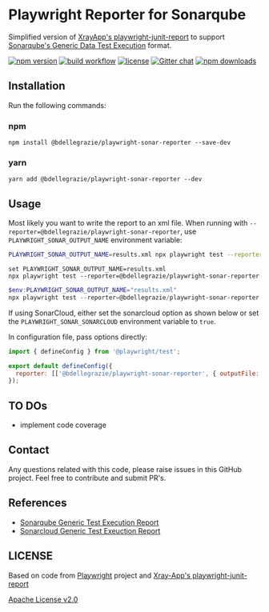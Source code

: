 # Playwright Reporter for Sonarqube

Simplified version of [XrayApp's playwright-junit-report](https://github.com/Xray-App/playwright-junit-reporter) to support 
[Sonarqube's Generic Data Test Execution](https://docs.sonarsource.com/sonarqube/9.9/analyzing-source-code/test-coverage/generic-test-data/#generic-test-execution) format.


[![npm version](https://img.shields.io/npm/v/@bdellegrazie/playwright-sonar-reporter.svg?style=flat-square)](https://www.npmjs.com/package/@bdellegrazie/playwright-sonar-reporter)
[![build workflow](https://github.com/bdellegrazie/playwright-sonar-reporter/actions/workflows/build.yml/badge.svg)](https://github.com/bdellegrazie/playwright-sonar-reporter/actions/workflows/build.yml)
[![license](https://img.shields.io/badge/License-Apache%202-green.svg)](https://opensource.org/license/apache-2-0/)
[![Gitter chat](https://badges.gitter.im/gitterHQ/gitter.png)](https://gitter.im/bdellegrazie/community)
[![npm downloads](https://img.shields.io/npm/dm/@bdellegrazie/playwright-sonar-reporter.svg?style=flat-square)](http://npm-stat.com/charts.html?package=@bdellegrazie/playwright-sonar-reporter)

## Installation

Run the following commands:

### npm

`npm install @bdellegrazie/playwright-sonar-reporter --save-dev`

### yarn

`yarn add @bdellegrazie/playwright-sonar-reporter --dev`

## Usage

Most likely you want to write the report to an xml file. When running with `--reporter=@bdellegrazie/playwright-sonar-reporter`, use `PLAYWRIGHT_SONAR_OUTPUT_NAME` environment variable:

```bash tab=bash-bash
PLAYWRIGHT_SONAR_OUTPUT_NAME=results.xml npx playwright test --reporter=@bdellegrazie/playwright-sonar-reporter
```

```batch tab=bash-batch
set PLAYWRIGHT_SONAR_OUTPUT_NAME=results.xml
npx playwright test --reporter=@bdellegrazie/playwright-sonar-reporter
```

```powershell tab=bash-powershell
$env:PLAYWRIGHT_SONAR_OUTPUT_NAME="results.xml"
npx playwright test --reporter=@bdellegrazie/playwright-sonar-reporter
```

If using SonarCloud, either set the sonarcloud option as shown below or set the `PLAYWRIGHT_SONAR_SONARCLOUD` environment variable to `true`.

In configuration file, pass options directly:

```js
import { defineConfig } from '@playwright/test';

export default defineConfig({
  reporter: [['@bdellegrazie/playwright-sonar-reporter', { outputFile: 'results.xml', sonarcloud: true }]],
});
```

## TO DOs

- implement code coverage

## Contact

Any questions related with this code, please raise issues in this GitHub project. Feel free to contribute and submit PR's.

## References

- [Sonarqube Generic Test Execution Report](https://docs.sonarsource.com/sonarqube/9.9/analyzing-source-code/test-coverage/generic-test-data/#generic-test-execution)
- [Sonarcloud Generic Test Exeuction Report](https://docs.sonarsource.com/sonarqube-cloud/enriching/test-coverage/generic-test-data/)

## LICENSE

Based on code from [Playwright](https://github.com/microsoft/playwright/) project and [Xray-App's playwright-junit-report](https://github.com/Xray-App/playwright-junit-reporter)

[Apache License v2.0](LICENSE)
